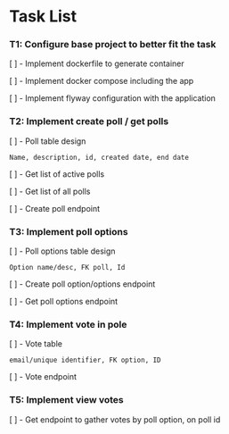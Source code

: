 # Task List

### T1: Configure base project to better fit the task
[ ] - Implement dockerfile to generate container

[ ] - Implement docker compose including the app

[ ] - Implement flyway configuration with the application

### T2: Implement create poll / get polls
[ ] - Poll table design

    Name, description, id, created date, end date

[ ] - Get list of active polls

[ ] - Get list of all polls

[ ] - Create poll endpoint


### T3: Implement poll options
[ ] - Poll options table design

    Option name/desc, FK poll, Id

[ ] - Create poll option/options endpoint

[ ] - Get poll options endpoint

### T4: Implement vote in pole
[ ] - Vote table

    email/unique identifier, FK option, ID

[ ] - Vote endpoint

### T5: Implement view votes
[ ] - Get endpoint to gather votes by poll option, on poll id



